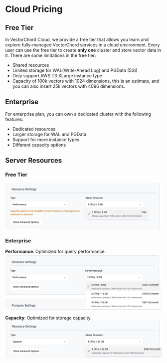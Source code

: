 # Cloud Pricing

## Free Tier

In VectorChord Cloud, we provide a free tier that allows you learn and explore fully-managed VectorChord services in a cloud environment. Every user can use the free tier to create **only one** cluster and store vector data in it. There are some limitations in the free tier:
- Shared resources
- Limited storage for WAL(Write-Ahead Log) and PGData (5Gi)
- Only support AWS T3 XLarge instance type
- Capacity of 100k vectors with 1024 dimensions, this is an estimate, and you can also insert 25k vectors with 4096 dimensions.

## Enterprise

For enterprise plan, you can own a dedicated cluster with the following features:
- Dedicated resources
- Larger storage for WAL and PGData
- Support for more instance types
- Different capacity options

## Server Resources

### Free Tier

![](../images/freetier_server_resources.png)

### Enterprise

**Performance**: Optimized for query performance.
![](../images/enterprise_server_resources-perf.png)

**Capacity**: Optimized for storage capacity.
![](../images/enterprise_server_resources-capacity.png)